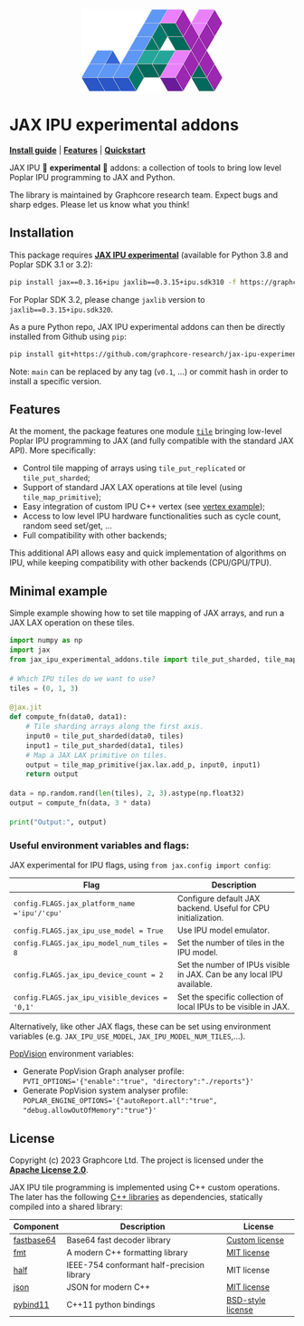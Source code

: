 <div align="center">
<img src="https://raw.githubusercontent.com/google/jax/main/images/jax_logo_250px.png" alt="logo"></img>
</div>


# JAX IPU **experimental** addons

[**Install guide**](#installation)
| [**Features**](#features)
| [**Quickstart**](#minimal-example)

JAX IPU :red_circle: **experimental** :red_circle: addons: a collection of tools to bring low level Poplar IPU programming to JAX and Python.

The library is maintained by Graphcore research team. Expect bugs and sharp edges. Please let us know what you think!

## Installation

This package requires **[JAX IPU experimental](https://github.com/graphcore-research/jax-experimental)** (available for Python 3.8 and Poplar SDK 3.1 or 3.2):
```bash
pip install jax==0.3.16+ipu jaxlib==0.3.15+ipu.sdk310 -f https://graphcore-research.github.io/jax-experimental/wheels.html
```
For Poplar SDK 3.2, please change `jaxlib` version to `jaxlib==0.3.15+ipu.sdk320`.

As a pure Python repo, JAX IPU experimental addons can then be directly installed from Github using `pip`:
```bash
pip install git+https://github.com/graphcore-research/jax-ipu-experimental-addons.git@main
```
Note: `main` can be replaced by any tag (`v0.1`, ...) or commit hash in order to install a specific version.

## Features

At the moment, the package features one module [`tile`](tile/README.md) bringing low-level Poplar IPU programming to JAX (and fully compatible with the standard JAX API). More specifically:

* Control tile mapping of arrays using `tile_put_replicated` or `tile_put_sharded`;
* Support of standard JAX LAX operations at tile level (using `tile_map_primitive`);
* Easy integration of custom IPU C++ vertex (see [vertex example](examples/demo/demo_vertex.py));
* Access to low level IPU hardware functionalities such as cycle count, random seed set/get, ...
* Full compatibility with other backends;

This additional API allows easy and quick implementation of algorithms on IPU, while keeping compatibility with other backends (CPU/GPU/TPU).

## Minimal example

Simple example showing how to set tile mapping of JAX arrays, and run a JAX LAX operation on these tiles.
```python
import numpy as np
import jax
from jax_ipu_experimental_addons.tile import tile_put_sharded, tile_map_primitive

# Which IPU tiles do we want to use?
tiles = (0, 1, 3)

@jax.jit
def compute_fn(data0, data1):
    # Tile sharding arrays along the first axis.
    input0 = tile_put_sharded(data0, tiles)
    input1 = tile_put_sharded(data1, tiles)
    # Map a JAX LAX primitive on tiles.
    output = tile_map_primitive(jax.lax.add_p, input0, input1)
    return output

data = np.random.rand(len(tiles), 2, 3).astype(np.float32)
output = compute_fn(data, 3 * data)

print("Output:", output)
```

### Useful environment variables and flags:

JAX experimental for IPU flags, using `from jax.config import config`:


| Flag | Description |
| ---- | --- |
| `config.FLAGS.jax_platform_name ='ipu'/'cpu'` | Configure default JAX backend. Useful for CPU initialization. |
| `config.FLAGS.jax_ipu_use_model = True`       | Use IPU model emulator. |
| `config.FLAGS.jax_ipu_model_num_tiles = 8`    | Set the number of tiles in the IPU model. |
| `config.FLAGS.jax_ipu_device_count = 2`       | Set the number of IPUs visible in JAX. Can be any local IPU available. |
| `config.FLAGS.jax_ipu_visible_devices = '0,1'`  | Set the specific collection of local IPUs to be visible in JAX. |

Alternatively, like other JAX flags, these can be set using environment variables (e.g. `JAX_IPU_USE_MODEL`, `JAX_IPU_MODEL_NUM_TILES`,...).


[PopVision](https://www.graphcore.ai/developer/popvision-tools) environment variables:
* Generate PopVision Graph analyser profile: `PVTI_OPTIONS='{"enable":"true", "directory":"./reports"}'`
* Generate PopVision system analyser profile: `POPLAR_ENGINE_OPTIONS='{"autoReport.all":"true", "debug.allowOutOfMemory":"true"}'`

## License

Copyright (c) 2023 Graphcore Ltd. The project is licensed under the [**Apache License 2.0**](LICENSE).

JAX IPU tile programming is implemented using C++ custom operations. The later has the following [C++ libraries](jax_ipu_experimental_addons/external) as dependencies, statically compiled into a shared library:

| Component | Description | License |
| --- | --- | --- |
| [fastbase64](https://github.com/lemire/fastbase64) | Base64 fast decoder library | [Custom license](https://github.com/lemire/fastbase64/blob/master/LICENSE) |
| [fmt](https://github.com/fmtlib/fmt) | A modern C++ formatting library | [MIT license](https://github.com/fmtlib/fmt/blob/master/LICENSE.rst) |
| [half](https://sourceforge.net/projects/half/) | IEEE-754 conformant half-precision library | MIT license |
| [json](https://github.com/nlohmann/json) | JSON for modern C++ | [MIT license](https://github.com/nlohmann/json/blob/develop/LICENSE.MIT) |
| [pybind11](https://github.com/pybind/pybind11) | C++11 python bindings | [BSD-style license](https://github.com/pybind/pybind11/blob/master/LICENSE) |

<!-- | einops | Deep learning operations reinvented (for pytorch, tensorflow, jax and others) | MIT |
| numpy | Array processing library | BSD 3-Clause |
| ogb | Open Graph Benchmark (OGB) datasets and utilities | MIT |
| urllib3 | HTTP client for Python | MIT |
| poptorch-experimental-addons | Collection of addons for PopTorch | MIT | -->
